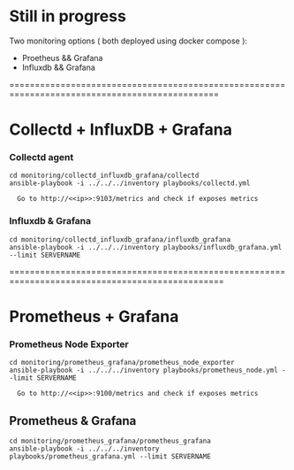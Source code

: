 # Still in progress

Two monitoring options ( both deployed using docker compose ):
* Proetheus && Grafana
* Influxdb  && Grafana

===============================================================================================

# Collectd + InfluxDB + Grafana

### Collectd agent
`cd monitoring/collectd_influxdb_grafana/collectd`      
`ansible-playbook -i ../../../inventory playbooks/collectd.yml`

      Go to http://<<ip>>:9103/metrics and check if exposes metrics

### Influxdb & Grafana
`cd monitoring/collectd_influxdb_grafana/influxdb_grafana`            
`ansible-playbook -i ../../../inventory playbooks/influxdb_grafana.yml --limit SERVERNAME`

================================================================================================

# Prometheus + Grafana

### Prometheus Node Exporter
`cd monitoring/prometheus_grafana/prometheus_node_exporter`                    
`ansible-playbook -i ../../../inventory playbooks/prometheus_node.yml --limit SERVERNAME`

      Go to http://<<ip>>:9100/metrics and check if exposes metrics

## Prometheus & Grafana
`cd monitoring/prometheus_grafana/prometheus_grafana`                                  
`ansible-playbook -i ../../../inventory playbooks/prometheus_grafana.yml --limit SERVERNAME`